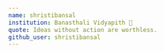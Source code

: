 ```yaml
---
name: shristibansal
institution: Banasthali Vidyapith 🚩 
quote: Ideas without action are worthless.
github_user: shristibansal
---
```

